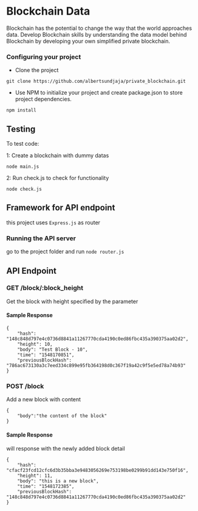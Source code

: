 # Blockchain Data

Blockchain has the potential to change the way that the world approaches data. Develop Blockchain skills by understanding the data model behind Blockchain by developing your own simplified private blockchain.


### Configuring your project

- Clone the project

```
git clone https://github.com/albertsundjaja/private_blockchain.git
```

- Use NPM to initialize your project and create package.json to store project dependencies.
```
npm install
```


## Testing

To test code:

1: Create a blockchain with dummy datas
```
node main.js
```

2: Run check.js to check for functionality

```
node check.js
```

## Framework for API endpoint

this project uses `Express.js` as router

### Running the API server

go to the project folder and run `node router.js`

## API Endpoint

### GET /block/:block_height

Get the block with height specified by the parameter

#### Sample Response

```$xslt
{
    "hash": "148c848d797e4c0736d8841a11267770cda4190c0ed86fbc435a390375aa02d2",
    "height": 10,
    "body": "Test Block - 10",
    "time": "1548170851",
    "previousBlockHash": "786ac673130a3c7eed334c899e95fb364198d0c367f19a42c9f5e5ed78a74b93"
}
```

### POST /block

Add a new block with content

```$xslt
{
    "body":"the content of the block"
}
```

#### Sample Response

will response with the newly added block detail

```$xslt
{
    "hash": "cfacf23fcd12cfc6d3b35bba3e9483056269e753198be0299b91dd143e750f16",
    "height": 11,
    "body": "this is a new block",
    "time": "1548172385",
    "previousBlockHash": "148c848d797e4c0736d8841a11267770cda4190c0ed86fbc435a390375aa02d2"
}
```